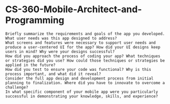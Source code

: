 # CS-360-Mobile-Architect-and-Programming

    Briefly summarize the requirements and goals of the app you developed. What user needs was this app designed to address?
    What screens and features were necessary to support user needs and produce a user-centered UI for the app? How did your UI designs keep users in mind? Why were your designs successful?
    How did you approach the process of coding your app? What techniques or strategies did you use? How could those techniques or strategies be applied in the future?
    How did you test to ensure your code was functional? Why is this process important, and what did it reveal?
    Consider the full app design and development process from initial planning to finalization. Where did you have to innovate to overcome a challenge?
    In what specific component of your mobile app were you particularly successful in demonstrating your knowledge, skills, and experience?
